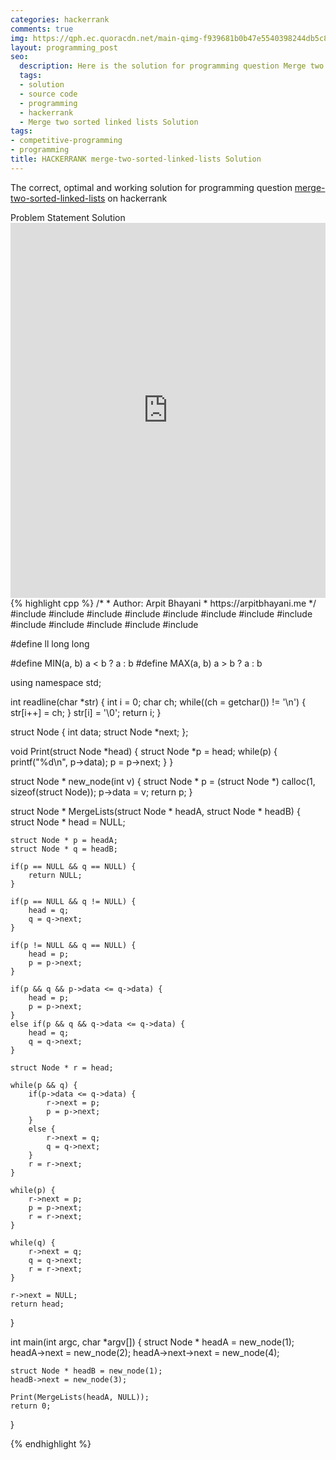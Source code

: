 ```yaml
---
categories: hackerrank
comments: true
img: https://qph.ec.quoracdn.net/main-qimg-f939681b0b47e5540398244db5c8966f?convert_to_webp=true
layout: programming_post
seo:
  description: Here is the solution for programming question Merge two sorted linked lists on hackerrank
  tags:
  - solution
  - source code
  - programming
  - hackerrank
  - Merge two sorted linked lists Solution
tags:
- competitive-programming
- programming
title: HACKERRANK merge-two-sorted-linked-lists Solution
---
```

The correct, optimal and working solution for programming question [merge-two-sorted-linked-lists](https://www.hackerrank.com/challenges/merge-two-sorted-linked-lists) on hackerrank

<div class="ui secondary pointing large menu">
  <a class="grey item" data-tab="problem-statement">
    Problem Statement
  </a>
  <a class="active item grey" data-tab="solution">
    Solution
  </a>
</div>
<div class="ui bottom attached tab" data-tab="problem-statement">
    <iframe src="https://www.hackerrank.com/challenges/merge-two-sorted-linked-lists" width="100%" height="600px" style="overflow: scroll; border: none;"></iframe>
</div>
<div class="ui bottom attached active tab" data-tab="solution">
{% highlight cpp %}
/*
 *  Author: Arpit Bhayani
 *  https://arpitbhayani.me
 */
#include <cmath>
#include <cstdio>
#include <cstdlib>
#include <climits>
#include <deque>
#include <iostream>
#include <list>
#include <limits>
#include <map>
#include <queue>
#include <set>
#include <stack>
#include <vector>

#define ll long long

#define MIN(a, b) a < b ? a : b
#define MAX(a, b) a > b ? a : b

using namespace std;

int readline(char *str) {
    int i = 0;
    char ch;
    while((ch = getchar()) != '\n') {
        str[i++] = ch;
    }
    str[i] = '\0';
    return i;
}

struct Node {
    int data;
    struct Node *next;
};

void Print(struct Node *head) {
    struct Node *p = head;
    while(p) {
        printf("%d\n", p->data);
        p = p->next;
    }
}

struct Node * new_node(int v) {
    struct Node * p = (struct Node *) calloc(1, sizeof(struct Node));
    p->data = v;
    return p;
}

struct Node * MergeLists(struct Node * headA, struct Node * headB) {
    struct Node * head = NULL;

    struct Node * p = headA;
    struct Node * q = headB;

    if(p == NULL && q == NULL) {
        return NULL;
    }

    if(p == NULL && q != NULL) {
        head = q;
        q = q->next;
    }

    if(p != NULL && q == NULL) {
        head = p;
        p = p->next;
    }

    if(p && q && p->data <= q->data) {
        head = p;
        p = p->next;
    }
    else if(p && q && q->data <= q->data) {
        head = q;
        q = q->next;
    }

    struct Node * r = head;

    while(p && q) {
        if(p->data <= q->data) {
            r->next = p;
            p = p->next;
        }
        else {
            r->next = q;
            q = q->next;
        }
        r = r->next;
    }

    while(p) {
        r->next = p;
        p = p->next;
        r = r->next;
    }

    while(q) {
        r->next = q;
        q = q->next;
        r = r->next;
    }

    r->next = NULL;
    return head;
}

int main(int argc, char *argv[]) {
    struct Node * headA = new_node(1);
    headA->next = new_node(2);
    headA->next->next = new_node(4);

    struct Node * headB = new_node(1);
    headB->next = new_node(3);

    Print(MergeLists(headA, NULL));
    return 0;
}

{% endhighlight %}
</div>
